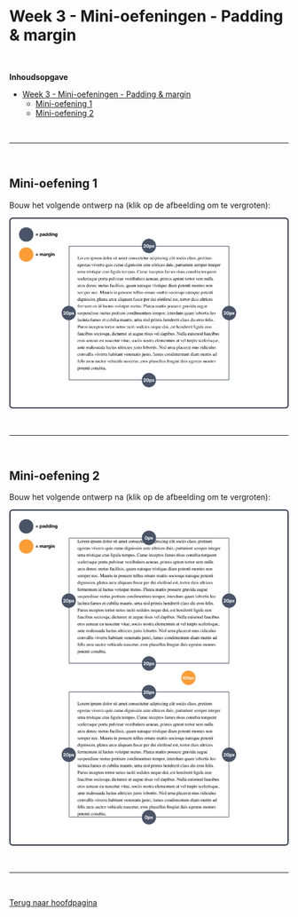 # Week 3 - Mini-oefeningen - Padding & margin

<br>

**Inhoudsopgave**
<!-- TOC -->
- [Week 3 - Mini-oefeningen - Padding \& margin](#week-3---mini-oefeningen---padding--margin)
  - [Mini-oefening 1](#mini-oefening-1)
  - [Mini-oefening 2](#mini-oefening-2)
<!-- TOC -->


<br><hr><br>

## Mini-oefening 1

Bouw het volgende ontwerp na (klik op de afbeelding om te vergroten):


<img src="./images/Mini-oefening1.png" alt="Mini-oefening 1" title="Mini-oefening 1" width="800">


<br><hr><br>

## Mini-oefening 2

Bouw het volgende ontwerp na (klik op de afbeelding om te vergroten):


<img src="./images/Mini-oefening2.png" alt="Mini-oefening 2" title="Mini-oefening 2" width="800">

<br><hr><br>

[Terug naar hoofdpagina](../..)